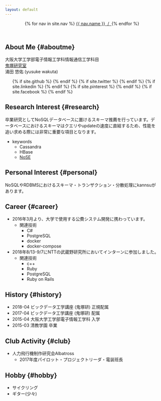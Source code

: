```yaml
---
layout: default 
---
```


<header class="bloghead">
    <nav class="bloghead-nav">
        {% for nav in site.nav %}
        <a class="text-link" href="{{ nav.href }}">{{ nav.name }}<span> &nbsp;/&nbsp; </span></a> {% endfor %}
    </nav>
</header>

## About Me {#aboutme}

大阪大学工学部電子情報工学科情報通信工学科目  
<a class="text-link" href="http://www-bigdata.ist.osaka-u.ac.jp/ja/home/">鬼塚研究室</a>  
涌田 悠佑 (yusuke wakuta)  

<ul class="social">
            {% if site.github %}
            <a type="button" href="http://github.com/{{ site.github }}">
                <i class="fa fa-github"></i>
            </a>
            {% endif %} {% if site.twitter %}
            <a type="button" href="http://twitter.com/{{ site.twitter }}">
                <i class="fa fa-twitter"></i>
            </a>
            {% endif %} {% if site.linkedin %}
            <a type="button" href="http://linkedin.com/in/{{ site.linkedin }}">
                <i class="fa fa-linkedin"></i>
            </a>
            {% endif %} {% if site.pinterest %}
            <a type="button" href="http://pinterest.com/{{ site.pinterest }}">
                <i class="fa fa-pinterest"></i>
            </a>
            {% endif %} {% if site.facebook %}
            <a type="button" href="http://facebook.com/{{ site.facebook }}">
                <i class="fa fa-facebook"></i>
            </a>
            {% endif %}
        </ul>

## Research Interest {#research}

卒業研究としてNoSQLデータベースに置けるスキーマ推薦を行っています。データベースにおけるスキーマはクエリやupdateの速度に直結するため、性能を追い求める際には非常に重要な項目となります。  

* keywords
    * Cassandra
    * HBase
    * [NoSE](https://github.com/michaelmior/NoSE)

## Personal Interest {#personal}

NoSQLやRDBMSにおけるスキーマ・トランザクション・分散処理にkannsuがあります。

## Career {#career}

* 2016年3月より、大学で使用する公費システム開発に携わっています。
    * 関連技術
        * C#
        * PostgreSQL
        * docker
        * docker-compose
* 2018年8/13-9/7にNTTの武蔵野研究所においてインターンに参加しました。
   * 関連技術
        * c++
        * Ruby
        * PostgreSQL
        * Ruby on Rails

## History {#history}

* 2018-04 ビックデータ工学講座 (鬼塚研) 正規配属
* 2017-04 ビックデータ工学講座 (鬼塚研) 配属
* 2015-04 大阪大学工学部電子情報工学科 入学
* 2015-03 清教学園 卒業

## Club Activity {#club}

* 人力飛行機制作研究会Albatross
    * 2017年度パイロット・プロジェクトリーダ・電装班長

## Hobby {#hobby}

* サイクリング
* ギター(少々)